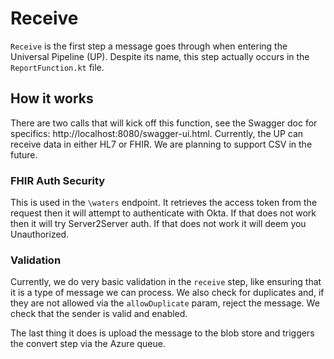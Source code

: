 # Receive
`Receive` is the first step a message goes through when entering the Universal Pipeline (UP). Despite its name, this step
actually occurs in the `ReportFunction.kt` file. 

## How it works
There are two calls that will kick off this function, see the Swagger doc for specifics: 
http://localhost:8080/swagger-ui.html. Currently, the UP can receive data in either HL7 or FHIR. We are planning to 
support CSV in the future.

### FHIR Auth Security
This is used in the `\waters` endpoint. It retrieves the access token from the request then it will attempt to 
authenticate with Okta. If that does not work then it will try Server2Server auth. If that does not work it will deem 
you Unauthorized.

### Validation
Currently, we do very basic validation in the `receive` step, like ensuring that it is a type of message we can process.
We also check for duplicates and, if they are not allowed via the `allowDuplicate` param, reject the message. 
We check that the sender is valid and enabled.

The last thing it does is upload the message to the blob store and triggers the convert step via the Azure queue. 

